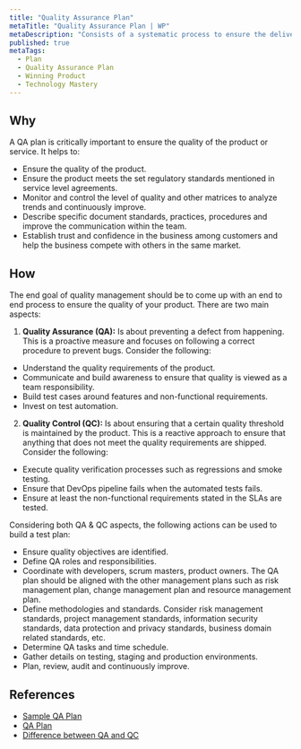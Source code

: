 ```yaml
---
title: "Quality Assurance Plan"
metaTitle: "Quality Assurance Plan | WP"
metaDescription: "Consists of a systematic process to ensure the delivery of the product with expected quality. This includes test case formulation, verification process (regression and smoke testing), test automation and release quality management."
published: true
metaTags:
  - Plan
  - Quality Assurance Plan
  - Winning Product
  - Technology Mastery
---
```


## Why
A QA plan is critically important to ensure the quality of the product or service. It helps to:
- Ensure the quality of the product.
- Ensure the product meets the set regulatory standards mentioned in service level agreements.
- Monitor and control the level of quality and other matrices to analyze trends and continuously improve.
- Describe specific document standards, practices, procedures and improve the communication within the team.
- Establish trust and confidence in the business among customers and help the business compete with others in the same market.


## How
The end goal of quality management should be to come up with an end to end process to ensure the quality of your product. There are two main aspects:

1. **Quality Assurance (QA):** Is about preventing a defect from happening. This is a proactive measure and focuses on following a correct procedure to prevent bugs. Consider the following: 
- Understand the quality requirements of the product.
- Communicate and build awareness to ensure that quality is viewed as a team responsibility.
- Build test cases around features and non-functional requirements.
- Invest on test automation.

2. **Quality Control (QC):** Is about ensuring that a certain quality threshold is maintained by the product. This is a reactive approach to ensure that anything that does not meet the quality requirements are shipped. Consider the following:
- Execute quality verification processes such as regressions and smoke testing.
- Ensure that DevOps pipeline fails when the automated tests fails.
- Ensure at least the non-functional requirements stated in the SLAs are tested.

Considering both QA & QC aspects, the following actions can be used to build a test plan:
- Ensure quality objectives are identified.
- Define QA roles and responsibilities.
- Coordinate with developers, scrum masters, product owners. The QA plan should be aligned with the other management plans such as risk management plan, change management plan and resource management plan.
- Define methodologies and standards. Consider risk management standards, project management standards, information security standards, data protection and privacy standards, business domain related standards, etc.
- Determine QA tasks and time schedule.
- Gather details on testing, staging and production environments.
- Plan, review, audit and continuously improve.


## References
- [Sample QA Plan ](https://www.brighthubpm.com/project-planning/30414-how-to-create-an-effective-quality-assurance-plan/)
- [QA Plan](https://www.santecindia.com/quality-assurance-plan.html)
- [Difference between QA and QC](https://www.softwaretestinghelp.com/quality-assurance-vs-quality-control/)
